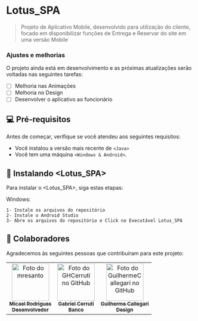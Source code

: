 # Lotus_SPA

<!---Esses são exemplos. Veja https://shields.io para outras pessoas ou para personalizar este conjunto de escudos. Você pode querer incluir dependências, status do projeto e informações de licença aqui--->


> Projeto de Aplicativo Mobile, desenvolvido para utilização do cliente, focado em disponibilizar funções de Entrega e Reservar do site em uma versão Mobile

### Ajustes e melhorias



O projeto ainda está em desenvolvimento e as próximas atualizações serão voltadas nas seguintes tarefas:

- [ ] Melhoria nas Animações
- [ ] Melhoria no Design
- [ ] Desenvolver o aplicativo ao funcionário

## 💻 Pré-requisitos

Antes de começar, verifique se você atendeu aos seguintes requisitos:
<!---Estes são apenas requisitos de exemplo. Adicionar, duplicar ou remover conforme necessário--->
* Você instalou a versão mais recente de `<Java>`
* Você tem uma máquina `<Windows & Android>`.

## 🚀 Instalando <Lotus_SPA>

Para instalar o <Lotus_SPA>, siga estas etapas:


Windows:
```
1- Instale os arquivos do repositório
2- Instale o Android Studio
3- Abre os arquivos do repositório e Click no Executável Lotus_SPA
```

## 🤝 Colaboradores

Agradecemos às seguintes pessoas que contribuíram para este projeto:

<table>
  <tr>
     <td align="center">
      <a href="#">
        <img src="https://avatars.githubusercontent.com/u/66914500?v=4" width="100px;" alt="Foto do mresanto"/><br>
        <sub>
          <b>Micael Rodrigues</b> <br> <b>Desenvolvedor</b>
        </sub>
      </a>
    </td>
    <td align="center">
      <a href="#">
        <img src="https://avatars.githubusercontent.com/u/66427525?v=4" width="100px;" alt="Foto do GHCerruti no GitHub"/><br>
        <sub>
          <b>Gabriel Cerruti</b>  <br> <b>Banco</b>
        </sub>
      </a>
    </td>
    <td align="center">
      <a href="#">
        <img src="https://avatars.githubusercontent.com/u/66626306?v=4" width="100px;" alt="Foto do GuilhermeCallegari no GitHub"/><br>
        <sub>
          <b>Guilherme Callegari</b>  <br> <b>Design</b>
        </sub>
      </a>
    </td>
    
    
  </tr>
</table>

